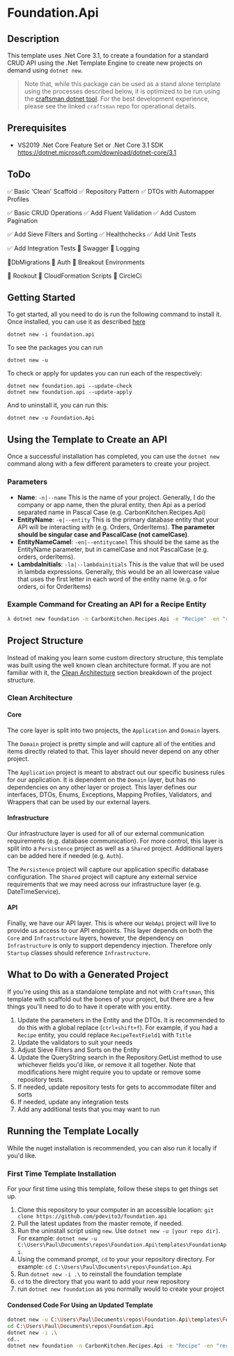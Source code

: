 # Foundation.Api

## Description

This template uses .Net Core 3.1, to create a foundation for a standard CRUD API using the .Net Template Engine to create new projects on demand using `dotnet new`.

> Note that, while this package can be used as a stand alone template using the processes described below, it is optimized to be run using the [craftsman dotnet tool](https://github.com/pdevito3/craftsman). For the best development experience, please see the linked `craftsman` repo for operational details.

## Prerequisites

- VS2019 .Net Core Feature Set or .Net Core 3.1 SDK https://dotnet.microsoft.com/download/dotnet-core/3.1

## ToDo

✅ Basic 'Clean' Scaffold					✅ Repository Pattern					✅ DTOs with Automapper Profiles

✅ Basic CRUD Operations				✅ Add Fluent Validation				✅ Add Custom Pagination

✅ Add Sieve Filters and Sorting		✅ Healthchecks							✅ Add Unit Tests

✅ Add Integration Tests					 🔲 Swagger									🔲 Logging

🔲DbMigrations								  🔲 Auth										    🔲 Breakout Environments			 

🔲 Rookout										 🔲 CloudFormation Scripts			  🔲 CircleCi

## Getting Started

To get started, all you need to do is run the following command to install it. Once installed, you can use it as described [here](#using-the-template-to-create-an-api)

```shell
dotnet new -i foundation.api
```

To see the packages you can run 

```shell
dotnet new -u
```

To check or apply for updates you can run each of the respectively:

```shell
dotnet new foundation.api --update-check
dotnet new foundation.api --update-apply
```

And to uninstall it, you can run this:

```shell
dotnet new -u Foundation.Api
```

## Using the Template to Create an API
Once a successful installation has completed, you can use the `dotnet new` command along with a few different parameters to create your project. 

### Parameters
* **Name**: `-n|--name` This is the name of your project. Generally, I do the company or app name, then the plural entity, then Api as a period separated name in Pascal Case (e.g. CarbonKitchen.Recipes.Api)
* **EntityName**: `-e|--entity` This is the primary database entity that your API will be interacting with (e.g. Orders, OrderItems). **The parameter should be singular case and PascalCase (not camelCase)**.
* **EntityNameCamel**: `-en|--entitycamel` This should be the same as the EntityName parameter, but in camelCase and not PascalCase (e.g. orders, orderItems).
* **LambdaInitials**: `-la|--lambdainitials` This is the value that will be used in lambda expressions. Generally, this would be an all lowercase value that uses the first letter in each word of the entity name (e.g. o for orders, oi for OrderItems)

### Example Command for Creating an API for a Recipe Entity
```bash
λ dotnet new foundation -n CarbonKitchen.Recipes.Api -e "Recipe" -en "recipe" --la "r"
```

## Project Structure
Instead of making you learn some custom directory structure, this template was built using the well known clean architecture format. If you are not familiar with it, the [Clean Architecture](#clean-architecture) section breakdown of the project structure.

### Clean Architecture

#### Core

The core layer is split into two projects, the `Application` and `Domain` layers. 

The `Domain` project is pretty simple and will capture all of the entities and items directly related to that. This layer should never depend on any other project.

The `Application` project is meant to abstract out our specific business rules for our application. It is dependent on the `Domain` layer, but has no dependencies on any other layer or project. This layer defines our interfaces, DTOs, Enums, Exceptions, Mapping Profiles, Validators, and Wrappers that can be used by our external layers.

#### Infrastructure

Our infrastructure layer is used for all of our external communication requirements (e.g. database communication). For more control, this layer is split into a `Persistence`  project as well as a `Shared` project. Additional layers can be added here if needed (e.g. `Auth`).

The `Persistence`  project will capture our application specific database configuration. The `Shared` project will capture any external service requirements that we may need across our infrastructure layer (e.g. DateTimeService).

#### API

Finally, we have our API layer. This is where our `WebApi` project will live to provide us access to our API endpoints. This layer depends on both the `Core` and `Infrastructure` layers,  however, the dependency on `Infrastructure` is only to support dependency  injection. Therefore only `Startup` classes should reference `Infrastructure`.

## What to Do with a Generated Project

If you're using this as a standalone template and not with `Craftsman`, this template with scaffold out the bones of your project, but there are a few things you'll need to do to have it operate with you entity.

1. Update the parameters in the Entity and the DTOs. It is recommended to do this with a global replace (`ctrl+shift+f`). For example, if you had a `Recipe` entity, you could replace `RecipeTextField1` with `Title`
2. Update the validators to suit your needs
3. Adjust Sieve Filters and Sorts on the Entity
4. Update the QueryString search in the Repository.GetList method to use whichever fields you'd like, or remove it all together. Note that modifications here might require you to update or remove some repository tests.
5. If needed, update repository tests for gets to accommodate filter and sorts
6. If needed, update any integration tests 
7. Add any additional tests  that you may want to run

## Running the Template Locally 

While the nuget installation is recommended, you can also run it locally if you'd like.

### First Time Template Installation

For your first time using this template, follow these steps to get things set up.

1. Clone this repository to your computer in an accessible location: `git clone https://github.com/pdevito3/foundation.api`
2. Pull the latest updates from the master remote, if needed.
3. Run the uninstall script using `new`. Use `dotnet new -u [your repo dir]`. For example: `dotnet new -u C:\Users\Paul\Documents\repos\Foundation.Api\templates\FoundationApi`.
4. Using the command prompt, `cd` to your your repository directory. For example: `cd C:\Users\Paul\Documents\repos\Foundation.Api`
5. Run `dotnet new -i .\` to reinstall the foundation template 
6. `cd` to the directory that you want to add your new repository
7. run `dotnet new foundation` as you normally would to create your project

#### Condensed Code For Using an Updated Template 

```bash
dotnet new -u C:\Users\Paul\Documents\repos\Foundation.Api\templates\FoundationApi
cd C:\Users\Paul\Documents\repos\Foundation.Api
dotnet new -i .\
cd..
dotnet new foundation -n CarbonKitchen.Recipes.Api -e "Recipe" -en "recipe" -la "r"
```

## 